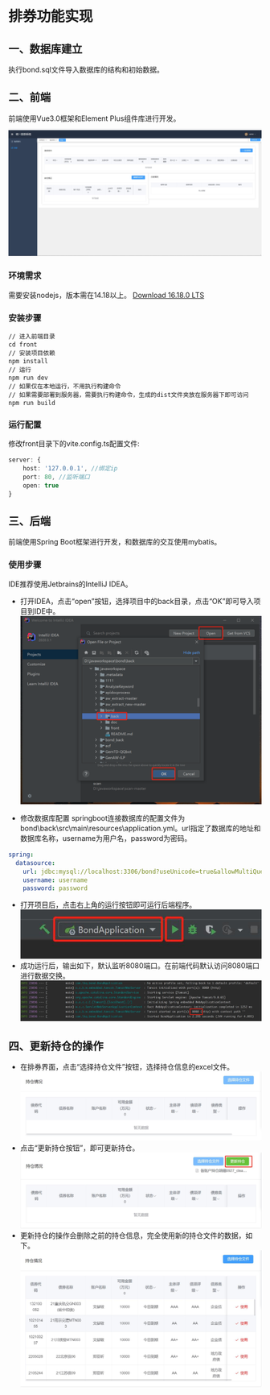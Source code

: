 # 排券功能实现

## 一、数据库建立
执行bond.sql文件导入数据库的结构和初始数据。

## 二、前端
前端使用Vue3.0框架和Element Plus组件库进行开发。

![示例](./doc/1.jpg)

### 环境需求

需要安装nodejs，版本需在14.18以上。
[Download 16.18.0 LTS](https://nodejs.org/dist/v16.18.0/node-v16.18.0-x64.msi)


### 安装步骤
```
// 进入前端目录
cd front 
// 安装项目依赖
npm install 
// 运行
npm run dev
// 如果仅在本地运行，不用执行构建命令
// 如果需要部署到服务器，需要执行构建命令，生成的dist文件夹放在服务器下即可访问
npm run build
```
### 运行配置
修改front目录下的vite.config.ts配置文件:
``` ts
server: {
    host: '127.0.0.1', //绑定ip
    port: 80, //监听端口
    open: true
}
```

## 三、后端
前端使用Spring Boot框架进行开发，和数据库的交互使用mybatis。

### 使用步骤

IDE推荐使用Jetbrains的IntelliJ IDEA。

- 打开IDEA，点击“open”按钮，选择项目中的back目录，点击“OK”即可导入项目到IDE中。
![示例](./doc/2.png)

- 修改数据库配置
springboot连接数据库的配置文件为bond\back\src\main\resources\application.yml。url指定了数据库的地址和数据库名称，username为用户名，password为密码。
``` yml
spring:
  datasource:
    url: jdbc:mysql://localhost:3306/bond?useUnicode=true&allowMultiQueries=true
    username: username
    password: password
```



- 打开项目后，点击右上角的运行按钮即可运行后端程序。
![示例](./doc/3.jpg)
- 成功运行后，输出如下，默认监听8080端口。在前端代码默认访问8080端口进行数据交换。
![示例](./doc/4.jpg)

## 四、更新持仓的操作
- 在排券界面，点击“选择持仓文件”按钮，选择持仓信息的excel文件。
![示例](./doc/5.jpg)
- 点击“更新持仓按钮”，即可更新持仓。
![示例](./doc/6.jpg)
- 更新持仓的操作会删除之前的持仓信息，完全使用新的持仓文件的数据，如下。
![示例](./doc/7.jpg)
